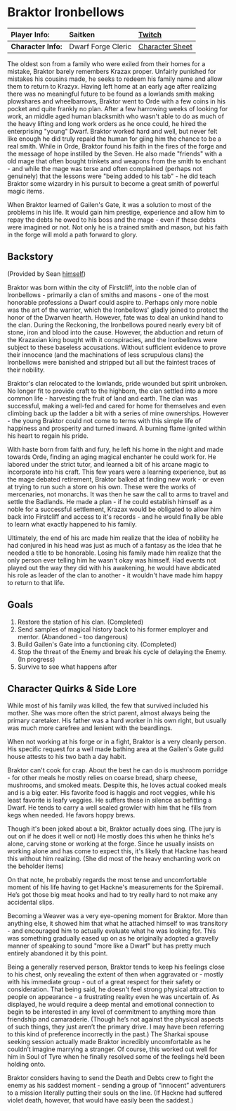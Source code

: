 # Braktor Ironbellows

|**Player Info:**|Saitken| [Twitch](https://www.twitch.tv/spaitken) |
|:-|:-|:-|
|**Character Info:**|Dwarf Forge Cleric|[Character Sheet](https://www.worldanvil.com/w/verum-arcadum/a/braktor-ironbellows-person)|

The oldest son from a family who were exiled from their homes for a mistake, Braktor barely remembers Krazax proper. Unfairly punished for mistakes his cousins made, he seeks to redeem his family name and allow them to return to Krazyx. Having left home at an early age after realizing there was no meaningful future to be found as a lowlands smith making plowshares and wheelbarrows, Braktor went to Orde with a few coins in his pocket and quite frankly no plan. After a few harrowing weeks of looking for work, an middle aged human blacksmith who wasn't able to do as much of the heavy lifting and long work orders as he once could, he hired the enterprising "young" Dwarf. Braktor worked hard and well, but never felt like enough he did truly repaid the human for giing him the chance to be a real smith. While in Orde, Braktor found his faith in the fires of the forge and the message of hope instilled by the Seven. He also made "friends" with a old mage that often bought trinkets and weapons from the smith to enchant - and while the mage was terse and often complained (perhaps not genuinely) that the lessons were "being added to his tab" - he did teach Braktor some wizardry in his pursuit to become a great smith of powerful magic items.

When Braktor learned of Gailen's Gate, it was a solution to most of the problems in his life. It would gain him prestige, experience and allow him to repay the debts he owed to his boss and the mage - even if these debts were imagined or not. Not only he is a trained smith and mason, but his faith in the forge will mold a path forward to glory.

## Backstory

(Provided by Sean [himself](https://redd.it/jxi38c))

Braktor was born within the city of Firstcliff, into the noble clan of Ironbellows - primarily a clan of smiths and masons - one of the most honorable professions a Dwarf could aspire to. Perhaps only more noble was the art of the warrior, which the Ironbellows' gladly joined to protect the honor of the Dwarven hearth. However, fate was to deal an unkind hand to the clan. During the Reckoning, the Ironbellows poured nearly every bit of stone, iron and blood into the cause. However, the abduction and return of the Krazaxian king bought with it conspiracies, and the Ironbellows were subject to these baseless accusations. Without sufficient evidence to prove their innocence (and the machinations of less scrupulous clans) the Ironbellows were banished and stripped but all but the faintest traces of their nobility.

Braktor's clan relocated to the lowlands, pride wounded but spirit unbroken. No longer fit to provide craft to the highborn, the clan settled into a more common life - harvesting the fruit of land and earth. The clan was successful, making a well-fed and cared for home for themselves and even climbing back up the ladder a bit with a series of mine ownerships. However - the young Braktor could not come to terms with this simple life of happiness and prosperity and turned inward. A burning flame ignited within his heart to regain his pride.

With haste born from faith and fury, he left his home in the night and made towards Orde, finding an aging magical enchanter he could work for. He labored under the strict tutor, and learned a bit of his arcane magic to incorporate into his craft. This few years were a learning experience, but as the mage debated retirement, Braktor balked at finding new work - or even at trying to run such a store on his own. These were the works of mercenaries, not monarchs. It was then he saw the call to arms to travel and settle the Badlands. He made a plan - if he could establish himself as a noble for a successful settlement, Krazax would be obligated to allow him back into Firstcliff and access to it's records - and he would finally be able to learn what exactly happened to his family.

Ultimately, the end of his arc made him realize that the idea of nobility he had conjured in his head was just as much of a fantasy as the idea that he needed a title to be honorable. Losing his family made him realize that the only person ever telling him he wasn't okay was himself. Had events not played out the way they did with his awakening, he would have abdicated his role as leader of the clan to another - it wouldn't have made him happy to return to that life.

## Goals

1. Restore the station of his clan. (Completed)
1. Send samples of magical history back to his former employer and mentor. (Abandoned - too dangerous)
1. Build Gailen's Gate into a functioning city. (Completed)
1. Stop the threat of the Enemy and break his cycle of delaying the Enemy. (In progress)
1. Survive to see what happens after

## Character Quirks & Side Lore

While most of his family was killed, the few that survived included his mother. She was more often the strict parent, almost always being the primary caretaker. His father was a hard worker in his own right, but usually was much more carefree and lenient with the beardlings.

When not working at his forge or in a fight, Braktor is a very cleanly person. His specific request for a well made bathing area at the Gailen's Gate guild house attests to his two bath a day habit.

Braktor can't cook for crap. About the best he can do is mushroom porridge - for other meals he mostly relies on coarse bread, sharp cheese, mushrooms, and smoked meats. Despite this, he loves actual cooked meals and is a big eater. His favorite food is haggis and root veggies, while his least favorite is leafy veggies. He suffers these in silence as befitting a Dwarf. He tends to carry a well sealed growler with him that he fills from kegs when needed. He favors hoppy brews.

Though it's been joked about a bit, Braktor actually does sing. (The jury is out on if he does it well or not) He mostly does this when he thinks he's alone, carving stone or working at the forge. Since he usually insists on working alone and has come to expect this, it's likely that Hackne has heard this without him realizing. (She did most of the heavy enchanting work on the beholder items)

On that note, he probably regards the most tense and uncomfortable moment of his life having to get Hackne's measurements for the Spiremail. He’s got those big meat hooks and had to try really hard to not make any accidental slips.

Becoming a Weaver was a very eye-opening moment for Braktor. More than anything else, it showed him that what he attached himself to was transitory - and encouraged him to actually evaluate what he was looking for. This was something gradually eased up on as he originally adopted a gravelly manner of speaking to sound "more like a Dwarf" but has pretty much entirely abandoned it by this point.

Being a generally reserved person, Braktor tends to keep his feelings close to his chest, only revealing the extent of then when aggravated or - mostly with his immediate group - out of a great respect for their safety or consideration. That being said, he doesn't feel strong physical attraction to people on appearance - a frustrating reality even he was uncertain of. As displayed, he would require a deep mental and emotional connection to begin to be interested in any level of commitment to anything more than friendship and camaraderie. (Though he’s not against the physical aspects of such things, they just aren’t the primary drive. I may have been referring to this kind of preference incorrectly in the past.) The Sharkai spouse seeking session actually made Braktor incredibly uncomfortable as he couldn’t imagine marrying a stranger. Of course, this worked out well for him in Soul of Tyre when he finally resolved some of the feelings he’d been holding onto.

Braktor considers having to send the Death and Debts crew to fight the enemy as his saddest moment - sending a group of “innocent” adventurers to a mission literally putting their souls on the line. (If Hackne had suffered violet death, however, that would have easily been the saddest.)
